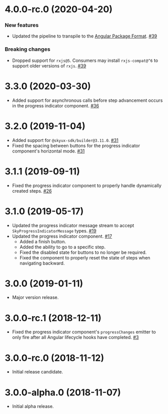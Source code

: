 # 4.0.0-rc.0 (2020-04-20)

### New features

- Updated the pipeline to transpile to the [Angular Package Format](https://docs.google.com/document/d/1CZC2rcpxffTDfRDs6p1cfbmKNLA6x5O-NtkJglDaBVs/preview). [#39](https://github.com/blackbaud/skyux-progress-indicator/pull/39)

### Breaking changes

- Dropped support for `rxjs@5`. Consumers may install `rxjs-compat@^6` to support older versions of `rxjs`. [#39](https://github.com/blackbaud/skyux-progress-indicator/pull/39)

# 3.3.0 (2020-03-30)

- Added support for asynchronous calls before step advancement occurs in the progress indicator component. [#36](https://github.com/blackbaud/skyux-progress-indicator/pull/36)

# 3.2.0 (2019-11-04)

- Added support for `@skyux-sdk/builder@3.11.0`. [#31](https://github.com/blackbaud/skyux-progress-indicator/pull/31)
- Fixed the spacing between buttons for the progress indicator component's horizontal mode. [#31](https://github.com/blackbaud/skyux-progress-indicator/pull/31)

# 3.1.1 (2019-09-11)

- Fixed the progress indicator component to properly handle dynamically created steps. [#26](https://github.com/blackbaud/skyux-progress-indicator/pull/26)

# 3.1.0 (2019-05-17)

- Updated the progress indicator message stream to accept `SkyProgressIndicatorMessage` types. [#19](https://github.com/blackbaud/skyux-progress-indicator/pull/19)
- Updated the progress indicator component. [#17](https://github.com/blackbaud/skyux-progress-indicator/pull/17)
  - Added a finish button.
  - Added the ability to go to a specific step.
  - Fixed the disabled state for buttons to no longer be required.
  - Fixed the component to properly reset the state of steps when navigating backward.

# 3.0.0 (2019-01-11)

- Major version release.

# 3.0.0-rc.1 (2018-12-11)

- Fixed the progress indicator component's `progressChanges` emitter to only fire after all Angular lifecycle hooks have completed. [#3](https://github.com/blackbaud/skyux-progress-indicator/pull/3)

# 3.0.0-rc.0 (2018-11-12)

- Initial release candidate.

# 3.0.0-alpha.0 (2018-11-07)

- Initial alpha release.
